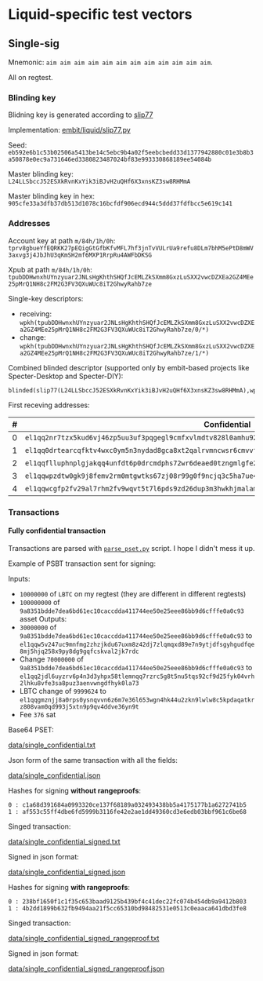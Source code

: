 # Liquid-specific test vectors

## Single-sig

Mnemonic: `aim aim aim aim aim aim aim aim aim aim aim aim`.

All on regtest.

### Blinding key

Blidning key is generated according to [slip77](https://github.com/satoshilabs/slips/blob/master/slip-0077.md)

Implementation: [embit/liquid/slip77.py](https://github.com/diybitcoinhardware/embit/blob/master/src/embit/liquid/slip77.py)

Seed: `eb592e6b1c53b02506a5413be14c5ebc9b4a02f5eebcbedd33d1377942880c01e3b8b3a50878e0ec9a731646ed3380823487024bf83e993330868189ee54084b`

Master blinding key: `L24LLSbccJ52ESXkRvnKxYik3iBJvH2uQHf6X3xnsKZ3sw8RHMmA`

Master blinding key in hex: `905cfe33a3dfb37db513d1078c16bcfdf906ecd944c5ddd37fdfbcc5e619c141`

### Addresses

Account key at path `m/84h/1h/0h`: `tprv8gbueYfEQRKK27pEQigGtGfbKfvMFL7hf3jnTvVULrUa9refu8DLm7bhM5ePtD8mWV3axvg3j4JbJhU3qKmSH2mf6MXP1RrpRu4AWFbDKSG`

Xpub at path `m/84h/1h/0h`: `tpubDDHwnxhUYnzyuar2JNLsHgKhthSHQfJcEMLZkSXmm8GxzLuSXX2vwcDZXEa2GZ4MEe25pMrQ1NH8c2FM2G3FV3QXuWUc8iT2GhwyRahb7ze`

Single-key descriptors:

- receiving: `wpkh(tpubDDHwnxhUYnzyuar2JNLsHgKhthSHQfJcEMLZkSXmm8GxzLuSXX2vwcDZXEa2GZ4MEe25pMrQ1NH8c2FM2G3FV3QXuWUc8iT2GhwyRahb7ze/0/*)`
- change: `wpkh(tpubDDHwnxhUYnzyuar2JNLsHgKhthSHQfJcEMLZkSXmm8GxzLuSXX2vwcDZXEa2GZ4MEe25pMrQ1NH8c2FM2G3FV3QXuWUc8iT2GhwyRahb7ze/1/*)`

Combined blinded descriptor (supported only by embit-based projects like Specter-Desktop and Specter-DIY):

```
blinded(slip77(L24LLSbccJ52ESXkRvnKxYik3iBJvH2uQHf6X3xnsKZ3sw8RHMmA),wpkh(tpubDDHwnxhUYnzyuar2JNLsHgKhthSHQfJcEMLZkSXmm8GxzLuSXX2vwcDZXEa2GZ4MEe25pMrQ1NH8c2FM2G3FV3QXuWUc8iT2GhwyRahb7ze/{0,1}/*))
```

First receving addresses:

| # | Confidential | Unconfidential |
|---|--------------|----------------|
| 0 | `el1qq2nr7tzx5kud6vj46zp5uu3uf3pqgegl9cmfxvlmdtv828l0amhu927dkt5f4xuu04nr8wegakqtwgn4l4kjqp8fsnkwyzp5y` | `ert1q40xm96y6nww86e3nhv5wmq9hyf6l6mfqv3pmtj` |
| 1 | `el1qq0drtearcqfktv4wxc0ym5n3nydad8gca8xt2qalrvmncwsr6cmvvf7mnm2j5crwkyc9uq76e6zpy0drmnh8v4g8gsg39mjl4` | `ert1qyldea4f2vphtzvz7q0dvapqj8k3aemnk3a45df` |
| 2 | `el1qqflluphnplgjakqq4unfdt6p0drcmdphs72wr6deaed0tzngmlgfe2dyacpv4pd3cez5yt9kmh8f50urwr4gkeukw2qkuwjsq` | `ert1q4xjwuqk2skcuv32z9jmdmn5687php65tvn7f4x` |
| 3 | `el1qqwpzdtw0gk9j8femv2rm0mtgwtks67zj08r99g0f9ncjq3c5ha7ue42wcqn0fsqkauemzygaxfmy0ru6hpz47y9pgslphclpc` | `ert1q648vqfh5cqtw7va3zywnyaj837dts32lfzl358` |
| 4 | `el1qqwcgfp2fv29al7rhm2fv9wqvt5t7l6pds9zd26dup3m3hwkhjmalamacph2zhzszxwt0keg4wgtnv5afw9ayu9jzv9sz7ng8r` | `ert1qa7uqm4pt3gpr89hmv52hy9ek2w5hz7jwgfqyk2` |

### Transactions

#### Fully confidential transaction

Transactions are parsed with [`parse_pset.py`](parse_pset.py) script. I hope I didn't mess it up.

Example of PSBT transaction sent for signing:

Inputs:
- `10000000` of `LBTC` on my regtest (they are different in different regtests)
- `100000000` of `9a8351bdde7dea6bd61ec10caccdda411744ee50e25eee86bb9d6cfffe0a0c93` asset
Outputs:
- `30000000` of `9a8351bdde7dea6bd61ec10caccdda411744ee50e25eee86bb9d6cfffe0a0c93` to `el1qqw5v247uc9mnfmg2zhzjkdu67uxm8z42dj7zlqmqxd89e7n9ytjdfsgyhgudfqe8mj5hjq258x9py8dg9gqfcskval2jk7rdc`
- Change `70000000` of `9a8351bdde7dea6bd61ec10caccdda411744ee50e25eee86bb9d6cfffe0a0c93` to `el1qq2jdl6uyzrv6p4n3d3yhpx58tlemnqq7rzrc5g8t5nu5tqs92cf9d25fyk04vrh2lhku8vfe3sa8puz3aenvwngdfhyk0la73`
- LBTC change of `9999624` to `el1qqgmznjj8a0rps0ysnqvvn6z6m7e36l653wgn4hk44u2zkn9lwlw8c5kpdaqatkrz808vam0qd993j5xtn9p9qv4ddve36yn9t`
- Fee `376` sat

Base64 PSET:

[data/single_confidential.txt](data/single_confidential.txt)

Json form of the same transaction with all the fields:

[data/single_confidential.json](data/single_confidential.json)

Hashes for signing **without rangeproofs**:

```
0 : c1a68d391684a0993320ce137f68189a032493438bb5a4175177b1a6272741b5
1 : af553c55ff4dbe6fd5999b3116fe42e2ae1dd49360cd3e6edb03bbf961c6be68
```

Singed transaction:

[data/single_confidential_signed.txt](data/single_confidential_signed.txt)

Signed in json format:

[data/single_confidential_signed.json](data/single_confidential_signed.json)

Hashes for signing **with rangeproofs**:

```
0 : 238bf1650f1c1f35c653baad9125b439bf4c41dec22fc074b454db9a9412b803
1 : 4b2dd1899b632fb9494aa21f5cc65310bd98482531e0513c0eaaca641dbd3fe8
```

Singed transaction:

[data/single_confidential_signed_rangeproof.txt](data/single_confidential_signed_rangeproof.txt)

Signed in json format:

[data/single_confidential_signed_rangeproof.json](data/single_confidential_signed_rangeproof.json)
